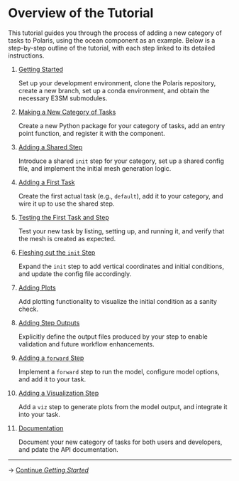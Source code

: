 # Overview of the Tutorial

This tutorial guides you through the process of adding a new category of tasks
to Polaris, using the ocean component as an example. Below is a step-by-step
outline of the tutorial, with each step linked to its detailed instructions.

1. [Getting Started](getting_started.md)

   Set up your development environment, clone the Polaris repository, create a
   new branch, set up a conda environment, and obtain the necessary E3SM
   submodules.

2. [Making a New Category of Tasks](creating_category_of_tasks.md)

   Create a new Python package for your category of tasks, add an entry point
   function, and register it with the component.

3. [Adding a Shared Step](adding_shared_step.md)

   Introduce a shared `init` step for your category, set up a shared config
   file, and implement the initial mesh generation logic.

4. [Adding a First Task](adding_first_task.md)

   Create the first actual task (e.g., `default`), add it to your category,
   and wire it up to use the shared step.

5. [Testing the First Task and Step](testing_first_task.md)

   Test your new task by listing, setting up, and running it, and verify that
   the mesh is created as expected.

6. [Fleshing out the `init` Step](fleshing_out_step.md)

   Expand the `init` step to add vertical coordinates and initial conditions,
   and update the config file accordingly.

7. [Adding Plots](adding_plots.md)

   Add plotting functionality to visualize the initial condition as a sanity
   check.

8. [Adding Step Outputs](adding_outputs.md)

   Explicitly define the output files produced by your step to enable
   validation and future workflow enhancements.

9. [Adding a `forward` Step](adding_forward.md)

   Implement a `forward` step to run the model, configure model options, and
   add it to your task.

10. [Adding a Visualization Step](adding_viz.md)

    Add a `viz` step to generate plots from the model output, and integrate it
    into your task.

11. [Documentation](documenting.md)

    Document your new category of tasks for both users and developers, and
    pdate the API documentation.

---

→ [Continue *Getting Started*](getting_started.md)
